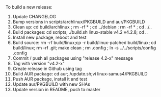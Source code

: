 To build a new release:

1. Update CHANGELOG
2. Bump versions in scripts/archlinux/PKGBUILD and aur/PKGBUILD
3. Clean up: cd build/archlinux ; rm -rf * ; cd ../debian ; rm -rf * ; cd ../..
4. Build packages: cd scripts; ./build.sh linux-stable v4.2 v4.2.8; cd ..
5. Install new package, reboot and test
6. Build source: rm -rf build/linux;cp -r build/linux-patched build/linux; cd build/linux; rm -rf .git; make clean ; rm .config ; ln -s ../../scripts/config .config
7. Commit / push all packages using "release 4.2-x" message
8. Tag with version "v4.2-x"
9. Create release in Github using tag
10. Build AUR package: cd aur;./update.sh;vi linux-samus4/PKGBUILD
11. Push AUR package, install it and test
12. Update aur/PKGBUILD with new SHAs
13. Update version in README, push to master
